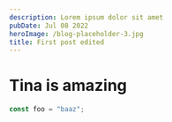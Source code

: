 ```yaml
---
description: Lorem ipsum dolor sit amet
pubDate: Jul 08 2022
heroImage: /blog-placeholder-3.jpg
title: First post edited
---
```


# Tina is amazing

```javascript
const foo = "baaz";
```
